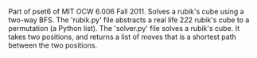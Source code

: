 Part of pset6 of MIT OCW 6.006 Fall 2011.
Solves a rubik's cube using a two-way BFS. 
The 'rubik.py' file abstracts a real life 2*2*2 rubik's cube to a permutation (a Python list).
The 'solver.py' file solves a rubik's cube. It takes two positions, and returns a list of
moves that is a shortest path between the two positions.
